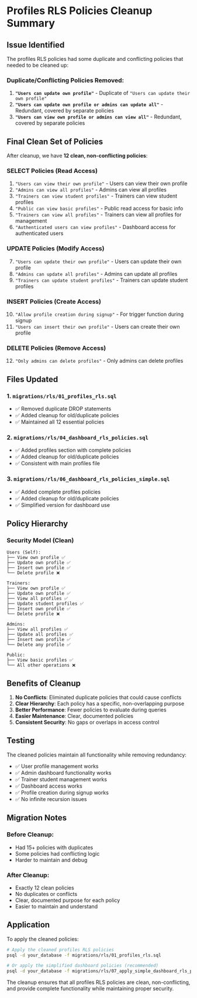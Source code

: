 # Profiles RLS Policies Cleanup Summary

## Issue Identified

The profiles RLS policies had some duplicate and conflicting policies that needed to be cleaned up:

### Duplicate/Conflicting Policies Removed:

1. **`"Users can update own profile"`** - Duplicate of `"Users can update their own profile"`
2. **`"Users can update own profile or admins can update all"`** - Redundant, covered by separate policies
3. **`"Users can view own profile or admins can view all"`** - Redundant, covered by separate policies

## Final Clean Set of Policies

After cleanup, we have **12 clean, non-conflicting policies**:

### SELECT Policies (Read Access)
1. `"Users can view their own profile"` - Users can view their own profile
2. `"Admins can view all profiles"` - Admins can view all profiles
3. `"Trainers can view student profiles"` - Trainers can view student profiles
4. `"Public can view basic profiles"` - Public read access for basic info
5. `"Trainers can view all profiles"` - Trainers can view all profiles for management
6. `"Authenticated users can view profiles"` - Dashboard access for authenticated users

### UPDATE Policies (Modify Access)
7. `"Users can update their own profile"` - Users can update their own profile
8. `"Admins can update all profiles"` - Admins can update all profiles
9. `"Trainers can update student profiles"` - Trainers can update student profiles

### INSERT Policies (Create Access)
10. `"Allow profile creation during signup"` - For trigger function during signup
11. `"Users can insert their own profile"` - Users can create their own profile

### DELETE Policies (Remove Access)
12. `"Only admins can delete profiles"` - Only admins can delete profiles

## Files Updated

### 1. `migrations/rls/01_profiles_rls.sql`
- ✅ Removed duplicate DROP statements
- ✅ Added cleanup for old/duplicate policies
- ✅ Maintained all 12 essential policies

### 2. `migrations/rls/04_dashboard_rls_policies.sql`
- ✅ Added profiles section with complete policies
- ✅ Added cleanup for old/duplicate policies
- ✅ Consistent with main profiles file

### 3. `migrations/rls/06_dashboard_rls_policies_simple.sql`
- ✅ Added complete profiles policies
- ✅ Added cleanup for old/duplicate policies
- ✅ Simplified version for dashboard use

## Policy Hierarchy

### Security Model (Clean)
```
Users (Self):
├── View own profile ✅
├── Update own profile ✅
├── Insert own profile ✅
└── Delete profile ❌

Trainers:
├── View own profile ✅
├── Update own profile ✅
├── View all profiles ✅
├── Update student profiles ✅
├── Insert own profile ✅
└── Delete profile ❌

Admins:
├── View all profiles ✅
├── Update all profiles ✅
├── Insert own profile ✅
└── Delete any profile ✅

Public:
├── View basic profiles ✅
└── All other operations ❌
```

## Benefits of Cleanup

1. **No Conflicts**: Eliminated duplicate policies that could cause conflicts
2. **Clear Hierarchy**: Each policy has a specific, non-overlapping purpose
3. **Better Performance**: Fewer policies to evaluate during queries
4. **Easier Maintenance**: Clear, documented policies
5. **Consistent Security**: No gaps or overlaps in access control

## Testing

The cleaned policies maintain all functionality while removing redundancy:

- ✅ User profile management works
- ✅ Admin dashboard functionality works
- ✅ Trainer student management works
- ✅ Dashboard access works
- ✅ Profile creation during signup works
- ✅ No infinite recursion issues

## Migration Notes

### Before Cleanup:
- Had 15+ policies with duplicates
- Some policies had conflicting logic
- Harder to maintain and debug

### After Cleanup:
- Exactly 12 clean policies
- No duplicates or conflicts
- Clear, documented purpose for each policy
- Easier to maintain and understand

## Application

To apply the cleaned policies:

```bash
# Apply the cleaned profiles RLS policies
psql -d your_database -f migrations/rls/01_profiles_rls.sql

# Or apply the simplified dashboard policies (recommended)
psql -d your_database -f migrations/rls/07_apply_simple_dashboard_rls_policies.sql
```

The cleanup ensures that all profiles RLS policies are clean, non-conflicting, and provide complete functionality while maintaining proper security. 